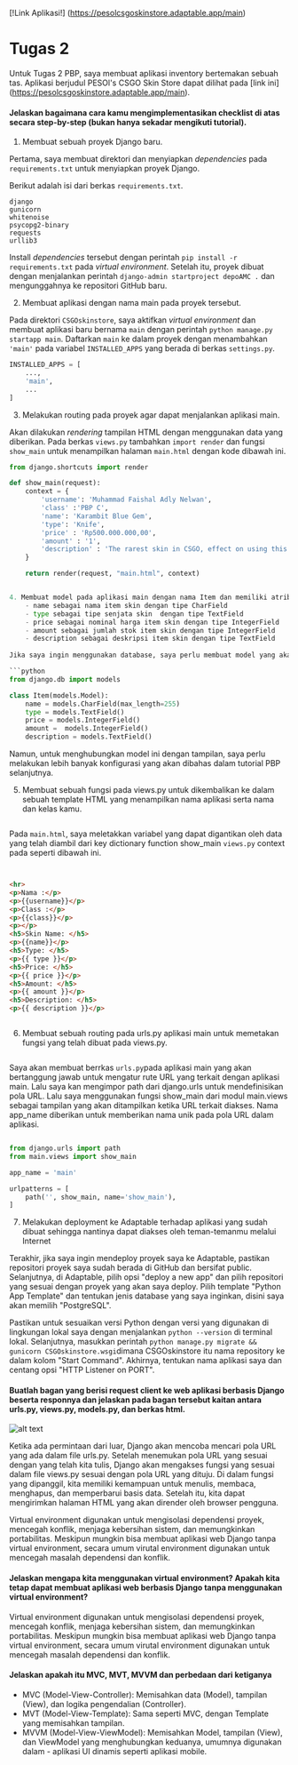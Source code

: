 [!Link Aplikasi!] (https://pesolcsgoskinstore.adaptable.app/main)
# Tugas 2
Untuk Tugas 2 PBP, saya membuat aplikasi inventory bertemakan sebuah tas. Aplikasi berjudul PESOl's CSGO Skin Store dapat dilihat pada [link ini] (https://pesolcsgoskinstore.adaptable.app/main).

#### Jelaskan bagaimana cara kamu mengimplementasikan checklist di atas secara step-by-step (bukan hanya sekadar mengikuti tutorial).

1. Membuat sebuah proyek Django baru.

Pertama, saya membuat direktori dan menyiapkan *dependencies* pada `requirements.txt` untuk menyiapkan proyek Django.

Berikut adalah isi dari berkas `requirements.txt`.
```
django
gunicorn
whitenoise
psycopg2-binary
requests
urllib3
```
Install *dependencies* tersebut dengan perintah `pip install -r requirements.txt` pada *virtual environment*. Setelah itu, proyek dibuat dengan menjalankan perintah `django-admin startproject depoAMC .` dan mengunggahnya ke repositori GitHub baru.


2. Membuat aplikasi dengan nama main pada proyek tersebut.

Pada direktori `CSGOskinstore`, saya aktifkan *virtual environment* dan membuat aplikasi baru bernama `main` dengan perintah `python manage.py startapp main`. Daftarkan `main` ke dalam proyek dengan menambahkan `'main'` pada variabel `INSTALLED_APPS` yang berada di berkas `settings.py`.
```python
INSTALLED_APPS = [
    ...,
    'main',
    ...
]
```


3. Melakukan routing pada proyek agar dapat menjalankan aplikasi main.

Akan dilakukan *rendering* tampilan HTML dengan menggunakan data yang diberikan. Pada berkas `views.py` tambahkan `import render` dan fungsi `show_main` untuk menampilkan halaman `main.html` dengan kode dibawah ini.
```python
from django.shortcuts import render

def show_main(request):
    context = {
        'username': 'Muhammad Faishal Adly Nelwan',
        'class' :'PBP C',
        'name': 'Karambit Blue Gem',
        'type': 'Knife',
        'price' : 'Rp500.000.000,00',
        'amount' : '1',
        'description' : 'The rarest skin in CSGO, effect on using this skin is as follows:\n+25% aim\n +50 damage '
    }

    return render(request, "main.html", context)


4. Membuat model pada aplikasi main dengan nama Item dan memiliki atribut wajib sebagai berikut.
    - name sebagai nama item skin dengan tipe CharField
    - type sebagai tipe senjata skin  dengan tipe TextField
    - price sebagai nominal harga item skin dengan tipe IntegerField
    - amount sebagai jumlah stok item skin dengan tipe IntegerField
    - description sebagai deskripsi item skin dengan tipe TextField
    
Jika saya ingin menggunakan database, saya perlu membuat model yang akan menjadi penghubung antara Python dan database saya. Model ini akan berada di dalam file `models.py` di dalam aplikasi "main". Sebagai contoh, jika saya ingin membuat database yang berisi informasi tentang barang dengan atribut name, type, price, amount, dan description, saya dapat membuat model seperti ini:

```python
from django.db import models

class Item(models.Model):
    name = models.CharField(max_length=255)
    type = models.TextField()
    price = models.IntegerField()
    amount =  models.IntegerField()
    description = models.TextField()
```

Namun, untuk menghubungkan model ini dengan tampilan, saya perlu melakukan lebih banyak konfigurasi yang akan dibahas dalam tutorial PBP selanjutnya.

5. Membuat sebuah fungsi pada views.py untuk dikembalikan ke dalam sebuah template HTML yang menampilkan nama aplikasi serta nama dan kelas kamu.

```
```
Pada `main.html`, saya meletakkan variabel yang dapat digantikan oleh data yang telah diambil dari key dictionary function show_main `views.py` context pada seperti dibawah ini.
```
```
```html

<hr>
<p>Nama :</p>
<p>{{username}}</p>
<p>Class :</p>
<p>{{class}}</p>
<p></p>
<h5>Skin Name: </h5>
<p>{{name}}</p> 
<h5>Type: </h5>
<p>{{ type }}</p> 
<h5>Price: </h5>
<p>{{ price }}</p> 
<h5>Amount: </h5>
<p>{{ amount }}</p> 
<h5>Description: </h5>
<p>{{ description }}</p> 
```
```

```
6. Membuat sebuah routing pada urls.py aplikasi main untuk memetakan fungsi yang telah dibuat pada views.py.
```
```
Saya akan membuat berrkas `urls.py`pada aplikasi main yang akan bertanggung jawab untuk mengatur rute URL yang terkait dengan aplikasi main. Lalu saya kan mengimpor path dari django.urls untuk mendefinisikan pola URL. Lalu saya menggunakan fungsi show_main dari modul main.views sebagai tampilan yang akan ditampilkan ketika URL terkait diakses.
Nama app_name diberikan untuk memberikan nama unik pada pola URL dalam aplikasi.
```
```
```python
from django.urls import path
from main.views import show_main

app_name = 'main'

urlpatterns = [
    path('', show_main, name='show_main'),
]

```

7. Melakukan deployment ke Adaptable terhadap aplikasi yang sudah dibuat sehingga nantinya dapat diakses oleh teman-temanmu melalui Internet

Terakhir, jika saya ingin mendeploy proyek saya ke Adaptable, pastikan repositori proyek saya sudah berada di GitHub dan bersifat public. Selanjutnya, di Adaptable, pilih opsi "deploy a new app" dan pilih repositori yang sesuai dengan proyek yang akan saya deploy. Pilih template "Python App Template" dan tentukan jenis database yang saya inginkan, disini saya akan memilih "PostgreSQL".

Pastikan untuk sesuaikan versi Python dengan versi yang digunakan di lingkungan lokal saya dengan menjalankan `python --version` di terminal lokal. Selanjutnya, masukkan perintah `python manage.py migrate && gunicorn CSGOskinstore.wsgi`dimana CSGOskinstore itu nama repository ke dalam kolom "Start Command". Akhirnya, tentukan nama aplikasi saya dan centang opsi "HTTP Listener on PORT".


#### Buatlah bagan yang berisi request client ke web aplikasi berbasis Django beserta responnya dan jelaskan pada bagan tersebut kaitan antara urls.py, views.py, models.py, dan berkas html.
![alt text](images/baganMVT.png)

Ketika ada permintaan dari luar, Django akan mencoba mencari pola URL yang ada dalam file urls.py. Setelah menemukan pola URL yang sesuai dengan yang telah kita tulis, Django akan mengakses fungsi yang sesuai dalam file views.py sesuai dengan pola URL yang dituju. Di dalam fungsi yang dipanggil, kita memiliki kemampuan untuk menulis, membaca, menghapus, dan memperbarui basis data. Setelah itu, kita dapat mengirimkan halaman HTML yang akan dirender oleh browser pengguna.

Virtual environment digunakan untuk mengisolasi dependensi proyek, mencegah konflik, menjaga kebersihan sistem, dan memungkinkan portabilitas. Meskipun mungkin bisa membuat aplikasi web Django tanpa virtual environment, secara umum virutal environment digunakan untuk mencegah masalah dependensi dan konflik.
#### Jelaskan mengapa kita menggunakan virtual environment? Apakah kita tetap dapat membuat aplikasi web berbasis Django tanpa menggunakan virtual environment?

Virtual environment digunakan untuk mengisolasi dependensi proyek, mencegah konflik, menjaga kebersihan sistem, dan memungkinkan portabilitas. Meskipun mungkin bisa membuat aplikasi web Django tanpa virtual environment, secara umum virutal environment digunakan untuk mencegah masalah dependensi dan konflik.
#### Jelaskan apakah itu MVC, MVT, MVVM dan perbedaan dari ketiganya
- MVC (Model-View-Controller): Memisahkan data (Model), tampilan (View), dan logika pengendalian (Controller).
- MVT (Model-View-Template): Sama seperti MVC, dengan Template yang memisahkan tampilan.
- MVVM (Model-View-ViewModel): Memisahkan Model, tampilan (View), dan ViewModel yang menghubungkan keduanya, umumnya digunakan dalam - aplikasi UI dinamis seperti aplikasi mobile.